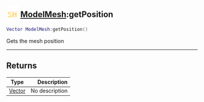 ## <img src="../../.gitbook/assets/shared.png" width="32" height="32" /> [ModelMesh](../modelmesh/README.md):getPosition

```lua
Vector ModelMesh:getPosition()
```

Gets the mesh position

-----------------
## Returns

| Type   | Description |
| ------ | ----------: |
| [Vector](../vector/README.md) | No description |
